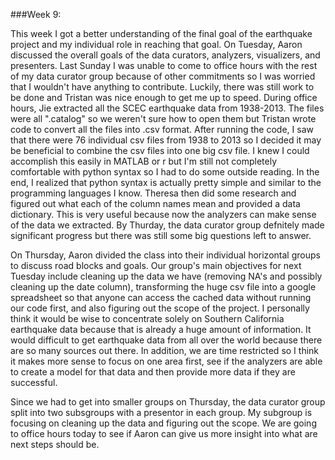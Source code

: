 ###Week 9:

This week I got a better understanding of the final goal of the earthquake project and my individual role in reaching that goal. On Tuesday, Aaron discussed the overall goals of the data curators, analyzers, visualizers, and presenters. Last Sunday I was unable to come to office hours with the rest of my data curator group because of other commitments so I was worried that I wouldn't have anything to contribute. Luckily, there was still work to be done and Tristan was nice enough to get me up to speed. During office hours, Jie extracted all the SCEC earthquake data from 1938-2013. The files were all ".catalog" so we weren't sure how to open them but Tristan wrote code to convert all the files into .csv format. After running the code, I saw that there were 76 individual csv files from 1938 to 2013 so I decided it may be beneficial to combine the csv files into one big csv file. I knew I could accomplish this easily in MATLAB or r but I'm still not completely comfortable with python syntax so I had to do some outside reading. In the end, I realized that python syntax is actually pretty simple and similar to the programming languages I know. Theresa then did some research and figured out what each of the column names mean and provided a data dictionary. This is very useful because now the analyzers can make sense of the data we extracted. By Thurday, the data curator group defnitely made significant progress but there was still some big questions left to answer. 

On Thursday, Aaron divided the class into their individual horizontal groups to discuss road blocks and goals. Our group's main objectives for next Tuesday include cleaning up the data we have (removing NA's and possibly cleaning up the date column), transforming the huge csv file into a google spreadsheet so that anyone can access the cached data without running our code first, and also figuring out the scope of the project. I personally think it would be wise to concentrate solely on Southern California earthquake data because that is already a huge amount of information. It would difficult to get earthquake data from all over the world because there are so many sources out there. In addition, we are time restricted so I think it makes more sense to focus on one area first, see if the analyzers are able to create a model for that data and then provide more data if they are successful.

Since we had to get into smaller groups on Thursday, the data curator group split into two subsgroups with a presentor in each group. My subgroup is focusing on cleaning up the data and figuring out the scope. We are going to office hours today to see if Aaron can give us more insight into what are next steps should be. 
